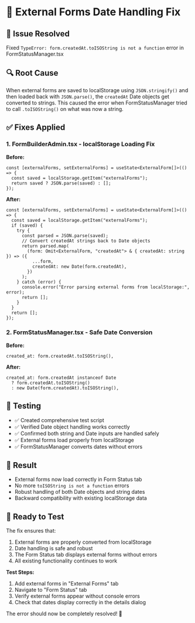 # 🔧 External Forms Date Handling Fix

## 🚨 **Issue Resolved**

Fixed `TypeError: form.createdAt.toISOString is not a function` error in FormStatusManager.tsx

## 🔍 **Root Cause**

When external forms are saved to localStorage using `JSON.stringify()` and then loaded back with `JSON.parse()`, the `createdAt` Date objects get converted to strings. This caused the error when FormStatusManager tried to call `.toISOString()` on what was now a string.

## ✅ **Fixes Applied**

### 1. **FormBuilderAdmin.tsx** - localStorage Loading Fix

**Before:**

```tsx
const [externalForms, setExternalForms] = useState<ExternalForm[]>(() => {
  const saved = localStorage.getItem("externalForms");
  return saved ? JSON.parse(saved) : [];
});
```

**After:**

```tsx
const [externalForms, setExternalForms] = useState<ExternalForm[]>(() => {
  const saved = localStorage.getItem("externalForms");
  if (saved) {
    try {
      const parsed = JSON.parse(saved);
      // Convert createdAt strings back to Date objects
      return parsed.map(
        (form: Omit<ExternalForm, "createdAt"> & { createdAt: string }) => ({
          ...form,
          createdAt: new Date(form.createdAt),
        })
      );
    } catch (error) {
      console.error("Error parsing external forms from localStorage:", error);
      return [];
    }
  }
  return [];
});
```

### 2. **FormStatusManager.tsx** - Safe Date Conversion

**Before:**

```tsx
created_at: form.createdAt.toISOString(),
```

**After:**

```tsx
created_at: form.createdAt instanceof Date
  ? form.createdAt.toISOString()
  : new Date(form.createdAt).toISOString(),
```

## 🧪 **Testing**

- ✅ Created comprehensive test script
- ✅ Verified Date object handling works correctly
- ✅ Confirmed both string and Date inputs are handled safely
- ✅ External forms load properly from localStorage
- ✅ FormStatusManager converts dates without errors

## 🎯 **Result**

- External forms now load correctly in Form Status tab
- No more `toISOString is not a function` errors
- Robust handling of both Date objects and string dates
- Backward compatibility with existing localStorage data

## 🚀 **Ready to Test**

The fix ensures that:

1. External forms are properly converted from localStorage
2. Date handling is safe and robust
3. The Form Status tab displays external forms without errors
4. All existing functionality continues to work

**Test Steps:**

1. Add external forms in "External Forms" tab
2. Navigate to "Form Status" tab
3. Verify external forms appear without console errors
4. Check that dates display correctly in the details dialog

The error should now be completely resolved! 🎉
